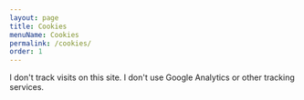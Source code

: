 ```yaml
---
layout: page
title: Cookies
menuName: Cookies
permalink: /cookies/
order: 1
---
```


I don't track visits on this site. I don't use Google Analytics or other tracking services. 